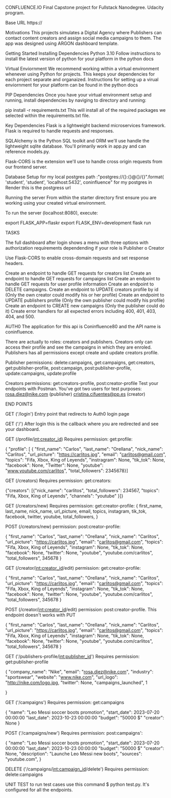 CONFLUENCE.IO Final Capstone project for Fullstack Nanodegree. Udacity program.

Base URL
https://

Motivations
This projects simulates a Digital Agency where Publishers can contact content creators and assign social media campaigns to them. The app was designed using ARGON dashboard template. 

Getting Started
Installing Dependencies
Python 3.10
Follow instructions to install the latest version of python for your platform in the python docs

Virtual Enviornment
We recommend working within a virtual environment whenever using Python for projects. This keeps your dependencies for each project separate and organaized. Instructions for setting up a virual enviornment for your platform can be found in the python docs

PIP Dependencies
Once you have your virtual environment setup and running, install dependencies by naviging to directory and running:

pip install -r requirements.txt
This will install all of the required packages we selected within the requirements.txt file.

Key Dependencies
Flask is a lightweight backend microservices framework. Flask is required to handle requests and responses.

SQLAlchemy is the Python SQL toolkit and ORM we'll use handle the lightweight sqlite database. You'll primarily work in app.py and can reference models.py.

Flask-CORS is the extension we'll use to handle cross origin requests from our frontend server.

Database Setup
for my local postgres path :"postgres://{}:{}@{}/{}".format( 'student', 'student', 'localhost:5432', coninfluence" for my postgres in Render
this is the postgress url


Running the server
From within the starter directory first ensure you are working using your created virtual environment.

To run the server (localhost:8080), execute:

export FLASK_APP=flaskr
export FLASK_ENV=development
flask run 

TASKS

The full dashboard after login shows a menu with three options with authorization requirements dependending if your role is Publisher o Creator 

Use Flask-CORS to enable cross-domain requests and set response headers.

Create an endpoint to handle GET requests for creators list
Create an endpoint to handle GET requests for campaigns list
Create an endpoint to handle GET requests for user profile information
Create an endpoint to DELETE campaigns.
Create an endpoint to UPDATE creators profile by id (Only the own creator could modify his or her profile)
Create an endpoint to UPDATE publishers profile (Only the own publisher could modify his profile)
Create an endpoint to CREATE new campaigns (Only the publisher could do it)
Create error handlers for all expected errors including 400, 401, 403, 404, and 500.

AUTH0
The application for this api is Coninfluence80 and the API name is coninfluence.

There are actually to roles: creators and publishers. Creators only can access their profile and see the campaigns in which they are enroled. Publishers has all permissions except create and update creators profile.

Publisher permissions: delete:campaigns, get:campaigns, get:creators, get:publisher-profile, post:campaign, post:publisher-profile, update:campaigns, update:profile

Creators permissions: get:creators-profile, post:creator-profile
Test your endpoints with Postman.
You've got two users for test purposes:
rosa.diez@nike.com (publisher)
cristina.cifuentes@pp.es (creator)

END POINTS

GET ('/login') Entry point that redirects to Auth0 login page

GET ('/') After login this is the callback where you are redirected and see your dashboard.


GET (/profile/<int:creator_id>) Requires permission: get:profile: 

{ "profile": [ { "first_name": "Carlos", "last_name": "Orellana", "nick_name": "Carlitos", "url_picture": "https://carlitos.jpg", "email": "carlitos@gmail.com", "topics": "Fifa, Xbox, King of Leyends", "instragram": None, "tik_tok": None, "facebook": None, "Twitter": None, "youtube": "www.youtube.com/carlitos", "total_followers": 2345678}] 

GET (/creators) Requires permission: get:creators:

{"creators": [{"nick_name": "carlitos", "total_followers": 234567, "topics": "Fifa, Xbox, King of Leyends", "channels": "youtube" }]}

GET (/creators/new) Requires permission: get:creator-profile:
{
first_name,
last_name,
nick_name,
url_picture,
email,
topics,
instagram,
tik_tok,
facebook,
twitter,
youtube,
total_followers,
}

POST (/creators/new) permission: post:creator-profile:

{
"first_name": "Carlos",
"last_name": "Orellana",
"nick_name": "Carlitos",
"url_picture": "https://carlitos.jpg",
"email": "carlitos@gmail.com",
"topics": "Fifa, Xbox, King of Leyends",
"instagram": None,
"tik_tok": None,
"facebook": None,
"twitter": None,
"youtube", "youtube.com/carlitos",
"total_followers", 345678
}

GET (/creator/<int:creator_id>/edit) permission: get:creator-profile:

{
"first_name": "Carlos",
"last_name": "Orellana",
"nick_name": "Carlitos",
"url_picture": "https://carlitos.jpg",
"email": "carlitos@gmail.com",
"topics": "Fifa, Xbox, King of Leyends",
"instagram": None,
"tik_tok": None,
"facebook": None,
"twitter": None,
"youtube", "youtube.com/carlitos",
"total_followers", 345678
}

POST (/creator/<int:creator_id>/edit) permission: post:creator-profile. This endpoint doesn't works with PUT

{
"first_name": "Carlos",
"last_name": "Orellana",
"nick_name": "Carlitos",
"url_picture": "https://carlitos.jpg",
"email": "carlitos@gmail.com",
"topics": "Fifa, Xbox, King of Leyends",
"instagram": None,
"tik_tok": None,
"facebook": None,
"twitter": None,
"youtube", "youtube.com/carlitos",
"total_followers", 345678
}


GET ('/publishers-profile/<int:publisher_id>') Requires permission: get:publisher-profile

{
"company_name": "Nike",
"email": "rosa.diez@nike.com",
"industry": "sportswear",
"website": "www.nike.com",
"url_logo": "http://nike.com/logo.jpg,
"twitter": None,
"campaigns_launched", 1

}

GET ('/campaigns') Requires permission: get:campaigns

{
"name": "Leo Messi soccer boots promotion",
"start_date": 2023-07-20 00:00:00
"last_date": 2023-10-23 00:00:00
"budget": "50000 $"
"creator": None
}

POST ('/campaigns/new') Requires permission: post:campaigns':

{
"name": "Leo Messi soccer boots promotion",
"start_date": 2023-07-20 00:00:00
"last_date": 2023-10-23 00:00:00
"budget": "50000 $"
"creator": None,
"description": "Launche Leo Messi new boots",
"sources": "youtube.com",
}

DELETE ('/campaigns/<int:campaign_id>/delete') Requires permission: delete:campaigns


UNIT TEST
to run test cases use this command $ python test.py. It's configured for all the endpoints.

